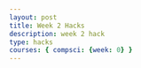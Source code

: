```yaml
---
layout: post
title: Week 2 Hacks
description: week 2 hack
type: hacks
courses: { compsci: {week: 0} }
---
```


